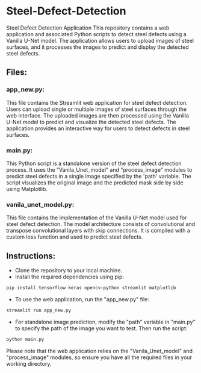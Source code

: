 # Steel-Defect-Detection
Steel Defect Detection Application
This repository contains a web application and associated Python scripts to detect steel defects using a Vanilla U-Net model. The application allows users to upload images of steel surfaces, and it processes the images to predict and display the detected steel defects.

## Files:
### app_new.py:

This file contains the Streamlit web application for steel defect detection. Users can upload single or multiple images of steel surfaces through the web interface. The uploaded images are then processed using the Vanilla U-Net model to predict and visualize the detected steel defects. The application provides an interactive way for users to detect defects in steel surfaces.

### main.py:

This Python script is a standalone version of the steel defect detection process. It uses the "Vanila_Unet_model" and "process_image" modules to predict steel defects in a single image specified by the 'path' variable. The script visualizes the original image and the predicted mask side by side using Matplotlib.

### vanila_unet_model.py:

This file contains the implementation of the Vanilla U-Net model used for steel defect detection. The model architecture consists of convolutional and transpose convolutional layers with skip connections. It is compiled with a custom loss function and used to predict steel defects.

## Instructions:
- Clone the repository to your local machine.
- Install the required dependencies using pip:
```bash
pip install tensorflow keras opencv-python streamlit matplotlib
```
- To use the web application, run the "app_new.py" file:
```bash
streamlit run app_new.py
```
- For standalone image prediction, modify the "path" variable in "main.py" to specify the path of the image you want to test. Then run the script:
```bash
python main.py
```
Please note that the web application relies on the "Vanila_Unet_model" and "process_image" modules, so ensure you have all the required files in your working directory.
